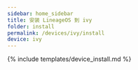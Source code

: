 ```yaml
---
sidebar: home_sidebar
title: 安装 LineageOS 到 ivy
folder: install
permalink: /devices/ivy/install
device: ivy
---
```

{% include templates/device_install.md %}
